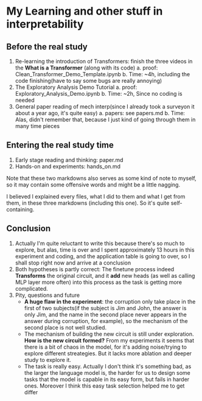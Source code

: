 # My Learning and other stuff in interpretability
## Before the real study
1. Re-learning the introduction of Transformers: finish the three videos in the **What is a Transformer** (along with its code)
    a. proof: Clean_Transformer_Demo_Template.ipynb
    b. Time: ~4h, including the code finishing(have to say some bugs are really annoying)
2. The Exploratory Analysis Demo Tutorial
    a. proof: Exploratory_Analysis_Demo.ipynb
    b. Time: ~2h, Since no coding is needed
3. General paper reading of mech interp(since I already took a surveyon it about a year ago, it's quite easy)
    a. papers: see papers.md
    b. Time: Alas, didn't remember that, because I just kind of going through them in many time pieces

## Entering the real study time
1. Early stage reading and thinking: paper.md
2. Hands-on and experiments: hands_on.md

Note that these two markdowns also serves as some kind of note to myself, so it may contain some offensive words and might be a little nagging.

I believed I explained every files, what I did to them and what I get from them, in these three markdowns (including this one). So it's quite self-containing.

## Conclusion
1. Actually I'm quite reluctant to write this because there's so much to explore, but alas, time is over and I spent approximately 13 hours in this experiment and coding, and the application table is going to over, so I shall stop right now and arrive at a conclusion
2. Both hypotheses is partly correct: The finetune process indeed **Transforms** the original circuit, and it **add** new heads (as well as calling MLP layer more often) into this process as the task is getting more complicated.
3. Pity, questions and future
    - **A huge flaw in the experiment**: the corruption only take place in the first of two subjects(if the subject is Jim and John, the answer is only Jim, and the name in the second place never appears in the answer during corruption, for example), so the mechanism of the second place is not well studied.
    - The mechanism of building the new circuit is still under exploration. **How is the new circuit formed?** From my experiments it seems that there is a bit of chaos in the model, for it's adding noise/trying to explore different streategies. But it lacks more ablation and deeper study to explore it.
    - The task is really easy. Actually I don't think it's something bad, as the larger the language model is, the harder for us to design some tasks that the model is capable in its easy form, but fails in harder ones. Moreover I think this easy task selection helped me to get differ